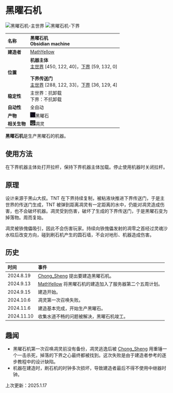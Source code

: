 # **黑曜石机**
![黑曜石机-主世界](images/obsidian_machine_overworld.png)
![黑曜石机-下界](images/obsidian_machine_nether.png)

|**名称**|**黑曜石机<br>Obsidian machine**|
|:-|:-|
|**建造者**|[MathYellow](?player/MathYellow)|
|**位置**|**机器主体**<br>[主世界](../map/?focus=黑曜石机（主世界）) <a class="coordinate">[450, 122, 40]</a>，[下界](../map/?focus=黑曜石机（下界）) <a class="coordinate">[59, 132, 0]</a><br><br>**下界传送门**<br>[主世界](../map/?focus=下界传送门-黑曜石机（主世界）) <a class="coordinate">[288, 122, 33]</a>，[下界](../map/?focus=下界传送门-黑曜石机（下界）) <a class="coordinate">[36, 129, 4]</a>|
|**稳定性**|主世界：抗卸载<br>下界：不抗卸载|
|**自动性**|全自动|
|**产物**|<img class="icon" src="icons/obsidian.png"/>黑曜石|
|**相关生物**|<img class="icon" src="icons/wither.png"/>凋灵|

**黑曜石机**是生产黑曜石的机器。

## **使用方法**
在下界机器主体处打开拉杆，保持下界机器主体加载。停止使用机器时关闭拉杆。

## **原理**
设计来源于黑山大叔。TNT 在下界持续复制，被粘液块推进下界传送门，于是主世界的传送门生成，TNT 被弹到距离凋灵有一定距离的水中，仍能对凋灵造成伤害，也不会破坏机器。凋灵受到伤害，破坏了生成的下界传送门，于是黑曜石变为掉落物。周而复始。

凋灵被铁傀儡吸引，因此不会伤害玩家。持续向铁傀儡发射的凋零之首经过灵魂沙水柱后改变方向，碰到刷石机产生的圆石墙，不会对地形、机器造成伤害。

## **历史**
|时间|事件|
|:-|:-|
|2024.8.19|[Chong_Sheng](?player/Chong_Sheng) 提出要建造黑曜石机。|
|2024.9.13|[MathYellow](?player/MathYellow) 将黑曜石机的建造加入了服务器第二个五周计划。|
|2024.9.15|建造开始。|
|2024.10.6|凋灵第一次召唤失败。|
|2024.11.6|建造基本完成，开始生产黑曜石。|
|2024.11.10|收集水道不畅的问题被解决，黑曜石机竣工。|

## **趣闻**
- 黑曜石机第一次召唤凋灵前没有备份，凋灵逃逸后被 [Chong_Sheng](?player/Chong_Sheng) 用重锤一个一击杀死，掉落的下界之心最终都被找到。这次失败是由于建造者参考的逐步教程中的设计缺陷。
- 机器在建造时，刷石机的时钟多次损坏，导致建造者最后不得不使用中继器时钟。

<p id="last_update">上次更新：2025.1.17</p>